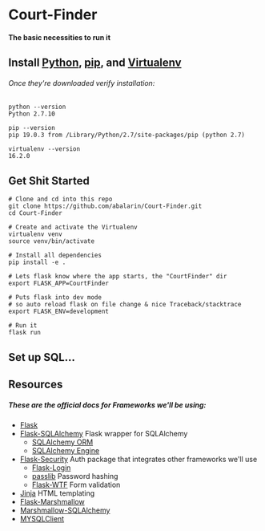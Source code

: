 # Court-Finder

#### The basic necessities to run it

## Install [Python](https://www.python.org/), [pip](https://pip.pypa.io/en/stable/installing/), and [Virtualenv](https://virtualenv.pypa.io/en/latest/)
###### Once they're downloaded verify installation:
```
python --version
Python 2.7.10

pip --version
pip 19.0.3 from /Library/Python/2.7/site-packages/pip (python 2.7)

virtualenv --version
16.2.0
```
## Get Shit Started
```
# Clone and cd into this repo
git clone https://github.com/abalarin/Court-Finder.git
cd Court-Finder

# Create and activate the Virtualenv
virtualenv venv
source venv/bin/activate

# Install all dependencies
pip install -e .

# Lets flask know where the app starts, the "CourtFinder" dir
export FLASK_APP=CourtFinder

# Puts flask into dev mode
# so auto reload flask on file change & nice Traceback/stacktrace
export FLASK_ENV=development

# Run it
flask run
```

## Set up SQL...

## Resources
##### These are the official docs for Frameworks we'll be using:
- [Flask](http://flask.pocoo.org/docs/1.0/)
- [Flask-SQLAlchemy](http://flask-sqlalchemy.pocoo.org/2.3/) Flask wrapper for SQLAlchemy
  - [SQLAlchemy ORM](https://docs.sqlalchemy.org/en/latest/orm/tutorial.html)
  - [SQLAlchemy Engine](https://docs.sqlalchemy.org/en/latest/core/tutorial.html)
- [Flask-Security](https://pythonhosted.org/Flask-Security/) Auth package that integrates other frameworks we'll use
  - [Flask-Login](https://flask-login.readthedocs.io/en/latest/)
  - [passlib](https://passlib.readthedocs.io/en/stable/) Password hashing
  - [Flask-WTF](https://flask-wtf.readthedocs.io/en/stable/) Form validation
- [Jinja](http://jinja.pocoo.org/docs/2.10/) HTML templating
- [Flask-Marshmallow](https://flask-marshmallow.readthedocs.io/en/latest/)
- [Marshmallow-SQLAlchemy](https://marshmallow-sqlalchemy.readthedocs.io/en/latest/)
- [MYSQLClient](https://readthedocs.org/projects/mysqlclient/)
